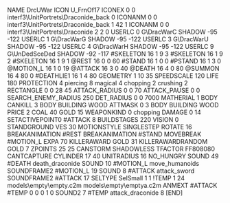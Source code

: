 NAME 			DrcUWar
ICON 			U_FrnOf17
ICONEX 0 0 interf3\UnitPortrets\Draconide_back 0
ICONANM 0 0 interf3\UnitPortrets\Draconide_back 1 42 1
ICONANM 0 0 interf3\UnitPortrets\Draconide 2 2 0
USERLC 			0 G\DracWarC SHADOW -95 -122
USERLC 			1 G\DracWarG SHADOW -95 -122
USERLC 			3 G\DracWarU SHADOW -95 -122
USERLC 			4 G\DracWarH SHADOW -95 -122
USERLC 			9 G\UnDedSceDed SHADOW -92 -117
#SKELETON               16 1 9 3
#SKELETON               16 1 9 2
#SKELETON               16 1 9 1
@REST      		16 0 0 60
#STAND     		16 1 0 0
#PSTAND    		16 1 3 0
@MOTION_L  		16 1 0 19
@ATTACK    		16 3 0 40
@DEATH     		16 4 0 80
@SUMMON     		16 4 80 0 
#DEATHLIE1 		16 1 4 80
GEOMETRY 		1 10 35
SPEEDSCALE 120
LIFE     		180
PROTECTION 		4 piercing 8 magical 4 chopping 2 crushing 2
RECTANGLE 		0 0 28 45
ATTACK_RADIUS 		0 0 70
ATTACK_PAUSE 		0 0
SEARCH_ENEMY_RADIUS 	250
DET_RADIUS 		0 0 7000
MATHERIAL 		1 BODY
CANKILL 3 BODY BUILDING WOOD
ATTMASK 0 3 BODY BUILDING WOOD
PRICE 			2 COAL 40 GOLD 15
WEAPONKIND 		0 chopping
DAMAGE   		0 14
SETACTIVEPOINT0		#ATTACK 8 
BUILDSTAGES 		220
VISION 			0
STANDGROUND
VES 			30
MOTIONSTYLE 		SINGLESTEP
ROTATE 			16
BREAKANIMATION 		#REST
BREAKANIMATION 		#STAND
MOVEBREAK 		#MOTION_L
EXPA 			70
KILLERAWARD             GOLD 31
KILLERAWARDRANDOM       GOLD 7
ZPOINTS 25 25
CANSTORM
SHADOWLESS
TFACTOR FF808080
CANTCAPTURE
CYLINDER		17 40
UNITRADIUS 16
NO_HUNGRY
SOUND 49 #DEATH death_draconide
SOUND 10 #MOTION_L move_humanoids
SOUNDFRAME2 #MOTION_L 19
SOUND 8 #ATTACK attack_sword
SOUNDFRAME2 #ATTACK 17
SELTYPE SelSmall 1 1
!TEMP  1 24 models\empty\empty.c2m models\empty\emptya.c2m
ANMEXT #ATTACK #TEMP 0 0 0 1 0
SOUND2 7 #TEMP attack_draconide 8
[END]
